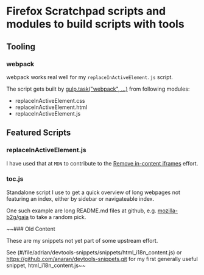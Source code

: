 # Firefox Scratchpad scripts and modules to build scripts with tools

## Tooling

### webpack

webpack works real well for my `replaceInActiveElement.js` script.

The script gets built by [gulp.task("webpack", ...)](gulpfile.js#L4) from following modules:

* replaceInActiveElement.css
* replaceInActiveElement.html
* replaceInActiveElement.js

## Featured Scripts

### replaceInActiveElement.js

I have used that at `MDN` to contribute to the [Remove in-content iframes](https://developer.mozilla.org/en-US/docs/MDN/Plans/Remove_in-content_iframes) effort.

### toc.js

Standalone script I use to get a quick overview of long webpages not featuring an index, either by sidebar or navigateable index.

One such example are long README.md files at github, e.g. [mozilla-b2g/gaia](https://github.com/mozilla-b2g/gaia) to take a random pick.

~~### Old Content

These are my snippets not yet part of some upstream effort.

See
(#/file/adrian/devtools-snippets/snippets/html_i18n_content.js)
or
https://github.com/anaran/devtools-snippets.git for my first generally useful snippet, html_i18n_content.js~~
